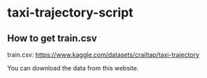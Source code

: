 # taxi-trajectory-script

## How to get train.csv
train.csv: https://www.kaggle.com/datasets/crailtap/taxi-trajectory

You can download the data from this website.
